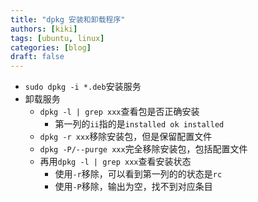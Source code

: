 ```yaml
---
title: "dpkg 安装和卸载程序"
authors: [kiki]
tags: [ubuntu, linux]
categories: [blog]
draft: false
---
```


- `sudo dpkg -i *.deb`安装服务
- 卸载服务
  - `dpkg -l | grep xxx`查看包是否正确安装
    - 第一列的`ii`指的是`installed ok installed`
  - `dpkg -r xxx`移除安装包，但是保留配置文件
  - `dpkg -P/--purge xxx`完全移除安装包，包括配置文件
  - 再用`dpkg -l | grep xxx`查看安装状态
    - 使用`-r`移除，可以看到第一列的的状态是`rc`
    - 使用`-P`移除，输出为空，找不到对应条目
